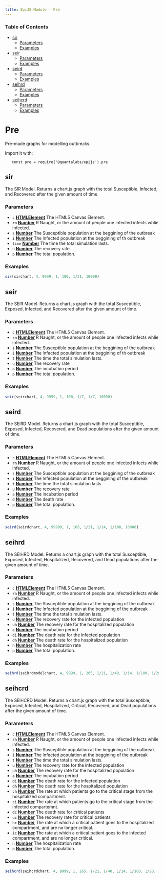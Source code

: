 ```yaml
---
title: EpiJS Module - Pre
---
```

<!-- Generated by documentation.js. Update this documentation by updating the source code. -->

### Table of Contents


-   [sir][2]
    -   [Parameters][3]
    -   [Examples][4]
-   [seir][5]
    -   [Parameters][6]
    -   [Examples][7]
-   [seird][8]
    -   [Parameters][9]
    -   [Examples][10]
-   [seihrd][11]
    -   [Parameters][12]
    -   [Examples][13]
-   [seihcrd][14]
    -   [Parameters][15]
    -   [Examples][16]

# Pre

Pre-made graphs for modelling outbreaks.

Import it with:

       const pre = require('@quantalabs/epijs').pre

## sir

The SIR Model. Returns a chart.js graph with the total Susceptible, Infected, and Recovered after the given amount of time.

### Parameters

-   `c` **[HTMLElement][17]** The HTML5 Canvas Element.
-   `rn` **[Number][18]** R Naught, or the amount of people one infected infects whlie infected.
-   `s` **[Number][18]** The Susceptible population at the beggining of the outbreak
-   `i` **[Number][18]** The Infected population at the beggining of th outbreak
-   `time` **[Number][18]** The time the total simulation lasts.
-   `u` **[Number][18]** The recovery rate
-   `p` **[Number][18]** The total population.

### Examples

```javascript
sir(sirchart, 4, 9999, 1, 100, 1/21, 10000)
```

## seir

The SEIR Model. Returns a chart.js graph with the total Susceptible, Exposed, Infected, and Recovered after the given amount of time.

### Parameters

-   `c` **[HTMLElement][17]** The HTML5 Canvas Element.
-   `rn` **[Number][18]** R Naught, or the amount of people one infected infects whlie infected.
-   `s` **[Number][18]** The Susceptible population at the beggining of the outbreak
-   `i` **[Number][18]** The Infected population at the beggining of th outbreak
-   `t` **[Number][18]** The time the total simulation lasts.
-   `u` **[Number][18]** The recovery rate
-   `a` **[Number][18]** The incubation period
-   `p` **[Number][18]** The total population.

### Examples

```javascript
seir(seirchart, 4, 9999, 1, 100, 1/7, 1/7, 10000)
```

## seird

The SEIRD Model. Returns a chart.js graph with the total Susceptible, Exposed, Infected, Recovered, and Dead populations after the given amount of time.

### Parameters

-   `c` **[HTMLElement][17]** The HTML5 Canvas Element.
-   `rn` **[Number][18]** R Naught, or the amount of people one infected infects whlie infected.
-   `s` **[Number][18]** The Susceptible population at the beggining of the outbreak
-   `i` **[Number][18]** The Infected population at the beggining of the outbreak
-   `t` **[Number][18]** The time the total simulation lasts.
-   `u` **[Number][18]** The recovery rate
-   `a` **[Number][18]** The incubation period
-   `d` **[Number][18]** The death rate
-   `p` **[Number][18]** The total population.

### Examples

```javascript
seird(seirdchart, 4, 99999, 1, 100, 1/21, 1/14, 1/100, 10000)
```

## seihrd

The SEIHRD Model. Returns a chart.js graph with the total Susceptible, Exposed, Infected, Hospitalized, Recovered, and Dead populations after the given amount of time.

### Parameters

-   `c` **[HTMLElement][17]** The HTML5 Canvas Element.
-   `rn` **[Number][18]** R Naught, or the amount of people one infected infects whlie infected.
-   `s` **[Number][18]** The Susceptible population at the beggining of the outbreak
-   `i` **[Number][18]** The Infected population at the beggining of the outbreak
-   `t` **[Number][18]** The time the total simulation lasts.
-   `u` **[Number][18]** The recovery rate for the infected population
-   `uh` **[Number][18]** The recovery rate for the hospitalized population
-   `a` **[Number][18]** The incubation period
-   `di` **[Number][18]** The death rate for the infected population
-   `dh` **[Number][18]** The death rate for the hospitalized population
-   `h` **[Number][18]** The hospitalization rate
-   `p` **[Number][18]** The total population.

### Examples

```javascript
seihrd(seihrdmodelchart, 4, 9999, 1, 265, 1/21, 1/40, 1/14, 1/100, 1/20, 1/30, 10000)
```

## seihcrd

The SEIHCRD Model. Returns a chart.js graph with the total Susceptible, Exposed, Infected, Hospitalized, Critical, Recovered, and Dead populations after the given amount of time.

### Parameters

-   `c` **[HTMLElement][17]** The HTML5 Canvas Element.
-   `rn` **[Number][18]** R Naught, or the amount of people one infected infects whlie infected.
-   `s` **[Number][18]** The Susceptible population at the beggining of the outbreak
-   `i` **[Number][18]** The Infected population at the beggining of the outbreak
-   `t` **[Number][18]** The time the total simulation lasts.
-   `u` **[Number][18]** The recovery rate for the infected population
-   `uh` **[Number][18]** The recovery rate for the hospitalized population
-   `a` **[Number][18]** The incubation period
-   `di` **[Number][18]** The death rate for the infected population
-   `dh` **[Number][18]** The death rate for the hospitalized population
-   `ch` **[Number][18]** The rate at which patients go to the critical stage from the hospitalized compartment.
-   `ci` **[Number][18]** The rate at which patients go to the critical stage from the infected compartemnt.
-   `dc` **[Number][18]** The death rate for critical patients
-   `uc` **[Number][18]** The recovery rate for critical patients
-   `hc` **[Number][18]** The rate at which a critical patient goes to the hospitalized compartment, and are no longer critical.
-   `ic` **[Number][18]** The rate at which a critical patient goes to the infected compartment, and are no longer critical.
-   `h` **[Number][18]** The hospitalization rate
-   `p` **[Number][18]** The total population.

### Examples

```javascript
seihcrd(seihcrdchart, 4, 9999, 1, 265, 1/21, 1/40, 1/14, 1/100, 1/20, 1/10, 1/40, 2/5, 1/5, 1/5, 1/5, 1/30, 10000)
```

[1]: #chart

[2]: #sir

[3]: #parameters

[4]: #examples

[5]: #seir

[6]: #parameters-1

[7]: #examples-1

[8]: #seird

[9]: #parameters-2

[10]: #examples-2

[11]: #seihrd

[12]: #parameters-3

[13]: #examples-3

[14]: #seihcrd

[15]: #parameters-4

[16]: #examples-4

[17]: https://developer.mozilla.org/docs/Web/HTML/Element

[18]: https://developer.mozilla.org/docs/Web/JavaScript/Reference/Global_Objects/Number
